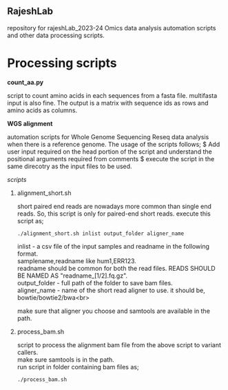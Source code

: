 ## RajeshLab
repository for rajeshLab_2023-24
Omics data analysis automation scripts and other data processing scripts.

# Processing scripts
  **count_aa.py**
  
  script to count amino acids in each sequences from a fasta file. multifasta input is also fine.
  The output is a matrix with sequence ids as rows and amino acids as columns.

  **WGS alignment**

  automation scripts for Whole Genome Sequencing Reseq data analysis when there is a reference genome.
  The usage of the scripts follows;
    $ Add user input required on the head portion of the script and understand the positional arguments required from comments
    $ execute the script in the same direcotry as the input files to be used.
  
  _scripts_

  1. alignment_short.sh

     short paired end reads are nowadays more common than single end reads. So, this script is only for paired-end short reads.
     execute this script as;
       ```````console
       ./alignment_short.sh inlist output_folder aligner_name
       ```````
       inlist - a csv file of the input samples and readname in the following format.\
                samplename,readname like hum1,ERR123.\
                readname should be common for both the read files. READS SHOULD BE NAMED AS "readname_[1/2].fq.gz".<br>
       output_folder - full path of the folder to save bam files.<br>
       aligner_name - name of the short read aligner to use. it should be,<br>
                bowtie/bowtie2/bwa\<br>

     make sure that aligner you choose and samtools are available in the path.
  
  2. process_bam.sh

     script to process the alignment bam file from the above script to variant callers.\
     make sure samtools is in the path.\
     run script in folder containing bam files as; 
       ```console
       ./process_bam.sh
       ```
